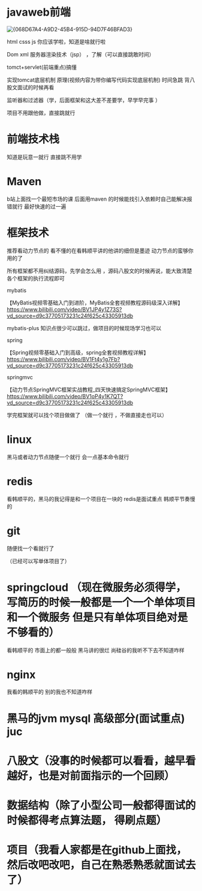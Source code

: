 # javaweb前端  

![{068D67A4-A9D2-45B4-915D-94D7F46BFAD3}](C:\Users\31748\AppData\Local\Packages\MicrosoftWindows.Client.CBS_cw5n1h2txyewy\TempState\ScreenClip\{068D67A4-A9D2-45B4-915D-94D7F46BFAD3}.png)

html csss js 你应该学啦，知道是啥就行啦 

Dom xml 服务器渲染技术（jsp） ，了解（可以直接跳敢时间）

tomct+servlet(前端重点)搞懂

实现tomcat底层机制 原理(视频内容为带你编写代码实现底层机制) 时间急跳 背八股文面试的时候再看

监听器和过滤器（学，后面框架和这大差不差要学，早学早完事 ）

项目不用跟他做，直接跳就行



# 前端技术栈

知道是玩意一就行 直接跳不用学



# Maven

b站上面找一个最短市场的课 后面用maven 的时候能找引入依赖时自己能解决报错就行 最好快速的过一遍 

# 框架技术

推荐看动力节点的 看不懂的在看韩顺平讲的他讲的细但是墨迹 动力节点的蛮够你用的了

所有框架都不用纠结源码，先学会怎么用 ，源码八股文的时候再说，能大致清楚各个框架的执行流程即可

mybatis 

【MyBatis视频零基础入门到进阶，MyBatis全套视频教程源码级深入详解】https://www.bilibili.com/video/BV1JP4y1Z73S?vd_source=d9c37705173231c24f625c43305913db

mybatis-plus 知识点很少可以跳过，做项目的时候现场学习也可以

spring

【Spring视频零基础入门到高级，spring全套视频教程详解】https://www.bilibili.com/video/BV1Ft4y1g7Fb?vd_source=d9c37705173231c24f625c43305913db

springmvc

【动力节点SpringMVC框架实战教程_四天快速搞定SpringMVC框架】https://www.bilibili.com/video/BV1oP4y1K7QT?vd_source=d9c37705173231c24f625c43305913db

学完框架就可以找个项目做做了 （做一个就行 ，不做直接走也可以）

# linux

黑马或者动力节点随便一个就行 会一点基本命令就行 

# redis 

看韩顺平的，黑马的我记得是和一个项目在一块的 redis是面试重点 韩顺平节奏慢的

# git

随便找一个看就行了

（已经可以写单体项目了）

# springcloud （现在微服务必须得学，写简历的时候一般都是一个一个单体项目和一个微服务 但是只有单体项目绝对是不够看的）

看韩顺平的 市面上的都一般般 黑马讲的很烂 尚硅谷的我听不下去不知道咋样

# nginx

我看的韩顺平的 别的我也不知道咋样 

# 黑马的jvm mysql 高级部分(面试重点) juc 

# 八股文（没事的时候都可以看看，越早看越好，也是对前面指示的一个回顾）

# 数据结构（除了小型公司一般都得面试的时候都得考点算法题， 得刷点题）

# 项目（我看人家都是在github上面找，然后改吧改吧，自己在熟悉熟悉就面试去了）







